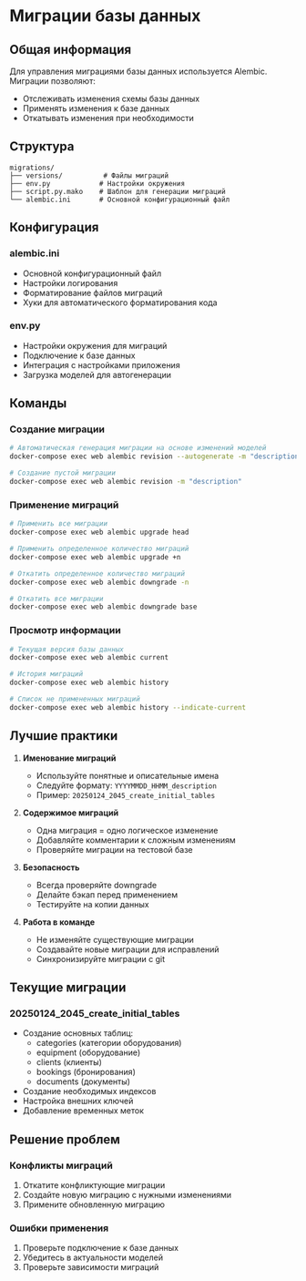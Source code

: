 # Миграции базы данных

## Общая информация

Для управления миграциями базы данных используется Alembic. Миграции позволяют:
- Отслеживать изменения схемы базы данных
- Применять изменения к базе данных
- Откатывать изменения при необходимости

## Структура

```
migrations/
├── versions/          # Файлы миграций
├── env.py            # Настройки окружения
├── script.py.mako    # Шаблон для генерации миграций
└── alembic.ini       # Основной конфигурационный файл
```

## Конфигурация

### alembic.ini
- Основной конфигурационный файл
- Настройки логирования
- Форматирование файлов миграций
- Хуки для автоматического форматирования кода

### env.py
- Настройки окружения для миграций
- Подключение к базе данных
- Интеграция с настройками приложения
- Загрузка моделей для автогенерации

## Команды

### Создание миграции
```bash
# Автоматическая генерация миграции на основе изменений моделей
docker-compose exec web alembic revision --autogenerate -m "description"

# Создание пустой миграции
docker-compose exec web alembic revision -m "description"
```

### Применение миграций
```bash
# Применить все миграции
docker-compose exec web alembic upgrade head

# Применить определенное количество миграций
docker-compose exec web alembic upgrade +n

# Откатить определенное количество миграций
docker-compose exec web alembic downgrade -n

# Откатить все миграции
docker-compose exec web alembic downgrade base
```

### Просмотр информации
```bash
# Текущая версия базы данных
docker-compose exec web alembic current

# История миграций
docker-compose exec web alembic history

# Список не примененных миграций
docker-compose exec web alembic history --indicate-current
```

## Лучшие практики

1. **Именование миграций**
   - Используйте понятные и описательные имена
   - Следуйте формату: `YYYYMMDD_HHMM_description`
   - Пример: `20250124_2045_create_initial_tables`

2. **Содержимое миграций**
   - Одна миграция = одно логическое изменение
   - Добавляйте комментарии к сложным изменениям
   - Проверяйте миграции на тестовой базе

3. **Безопасность**
   - Всегда проверяйте downgrade
   - Делайте бэкап перед применением
   - Тестируйте на копии данных

4. **Работа в команде**
   - Не изменяйте существующие миграции
   - Создавайте новые миграции для исправлений
   - Синхронизируйте миграции с git

## Текущие миграции

### 20250124_2045_create_initial_tables
- Создание основных таблиц:
  - categories (категории оборудования)
  - equipment (оборудование)
  - clients (клиенты)
  - bookings (бронирования)
  - documents (документы)
- Создание необходимых индексов
- Настройка внешних ключей
- Добавление временных меток

## Решение проблем

### Конфликты миграций
1. Откатите конфликтующие миграции
2. Создайте новую миграцию с нужными изменениями
3. Примените обновленную миграцию

### Ошибки применения
1. Проверьте подключение к базе данных
2. Убедитесь в актуальности моделей
3. Проверьте зависимости миграций
